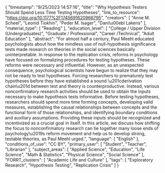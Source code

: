 {
    "timestamp": "9/25/2023 14:57:16",
    "title": "Why Hypothesis Testers Should Spend Less Time Testing Hypotheses",
    "link_to_resource": "https://doi.org/10.1177%2F1745691620966795",
    "creators": [
        "Anne M. Scheel",
        "Leonid Tiokhin",
        "Peder M. Isager",
        "Dani\u00ebl Lakens"
    ],
    "material_type": [
        "Reading"
    ],
    "education_level": [
        "College / Upper Division (Undergraduates)",
        "Graduate / Professional",
        "Career /Technical",
        "Adult Education"
    ],
    "abstract": "For almost half a century, Paul Meehl educated psychologists about how the mindless use of null-hypothesis significance tests made research on theories in the social sciences basically uninterpretable. In response to the replication crisis, reforms in psychology have focused on formalizing procedures for testing hypotheses. These reforms were necessary and influential. However, as an unexpected consequence, psychological scientists have begun to realize that they may not be ready to test hypotheses. Forcing researchers to prematurely test hypotheses before they have established a sound \u201cderivation chain\u201d between test and theory is counterproductive. Instead, various nonconfirmatory research activities should be used to obtain the inputs necessary to make hypothesis tests informative. Before testing hypotheses, researchers should spend more time forming concepts, developing valid measures, establishing the causal relationships between concepts and the functional form of those relationships, and identifying boundary conditions and auxiliary assumptions. Providing these inputs should be recognized and incentivized as a crucial goal in itself. In this article, we discuss how shifting the focus to nonconfirmatory research can tie together many loose ends of psychology\u2019s reform movement and help us to develop strong, testable theories, as Paul Meehl urged.",
    "language": [
        "English"
    ],
    "conditions_of_use": "CC BY",
    "primary_user": [
        "Student",
        "Teacher",
        "Librarian"
    ],
    "subject_areas": [
        "Applied Science",
        "Education",
        "Life Science",
        "Math & Statistics",
        "Physical Science",
        "Social Science"
    ],
    "FORRT_clusters": [
        "Academic Life and Culture"
    ],
    "tags": [
        "Exploratory Research",
        "Hypothesis Testing",
        "Replication Crisis"
    ]
}